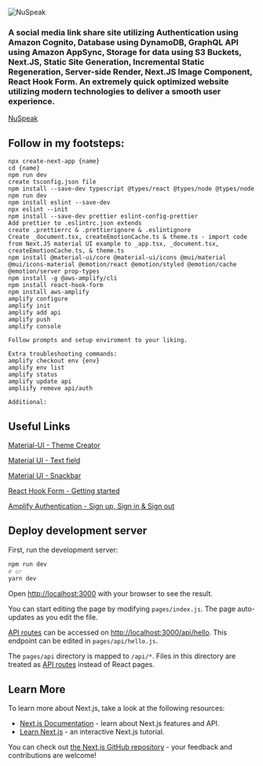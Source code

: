![NuSpeak](https://user-images.githubusercontent.com/42597732/179468432-8d500b20-401c-4f73-9f38-ffaae0ce5f54.png)

### A social media link share site utilizing Authentication using Amazon Cognito, Database using DynamoDB, GraphQL API using Amazon AppSync, Storage for data using S3 Buckets, Next.JS, Static Site Generation, Incremental Static Regeneration, Server-side Render, Next.JS Image Component, React Hook Form. An extremely quick optimized website utilizing modern technologies to deliver a smooth user experience.

[NuSpeak](LocalHost:3000)

## Follow in my footsteps:

```
npx create-next-app {name}
cd {name}
npm run dev
create tsconfig.json file
npm install --save-dev typescript @types/react @types/node @types/node
npm run dev
npm install eslint --save-dev
npx eslint --init
npm install --save-dev prettier eslint-config-prettier
Add prettier to .eslintrc.json extends
create .prettierrc & .prettierignore & .eslintignore
Create _document.tsx, createEmotionCache.ts & theme.ts - import code from Next.JS material UI example to _app.tsx, _document.tsx, createEmotionCache.ts, & theme.ts
npm install @material-ui/core @material-ui/icons @mui/material @mui/icons-material @emotion/react @emotion/styled @emotion/cache @emotion/server prop-types
npm install -g @aws-amplify/cli
npm install react-hook-form
npm install aws-amplify
amplify configure
amplify init
amplify add api
amplify push
amplify console

Follow prompts and setup enviroment to your liking.

Extra troubleshooting commands:
amplify checkout env {env}
amplify env list
amplify status
amplify update api
ampliify remove api/auth

Additional:

```

## Useful Links

[Material-UI - Theme Creator](https://bareynol.github.io/mui-theme-creator/)

[Material UI - Text field](https://mui.com/material-ui/react-text-field/)

[Material UI - Snackbar](https://mui.com/material-ui/react-snackbar/)

[React Hook Form - Getting started](https://react-hook-form.com/get-started)

[Amplify Authentication - Sign up, Sign in & Sign out](https://docs.amplify.aws/lib/auth/emailpassword/q/platform/js/)

## Deploy development server

First, run the development server:

```bash
npm run dev
# or
yarn dev
```

Open [http://localhost:3000](http://localhost:3000) with your browser to see the result.

You can start editing the page by modifying `pages/index.js`. The page auto-updates as you edit the file.

[API routes](https://nextjs.org/docs/api-routes/introduction) can be accessed on [http://localhost:3000/api/hello](http://localhost:3000/api/hello). This endpoint can be edited in `pages/api/hello.js`.

The `pages/api` directory is mapped to `/api/*`. Files in this directory are treated as [API routes](https://nextjs.org/docs/api-routes/introduction) instead of React pages.

## Learn More

To learn more about Next.js, take a look at the following resources:

-   [Next.js Documentation](https://nextjs.org/docs) - learn about Next.js features and API.
-   [Learn Next.js](https://nextjs.org/learn) - an interactive Next.js tutorial.

You can check out [the Next.js GitHub repository](https://github.com/vercel/next.js/) - your feedback and contributions are welcome!
